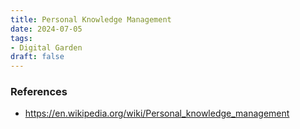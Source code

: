 ```yaml
---
title: Personal Knowledge Management
date: 2024-07-05
tags:
- Digital Garden
draft: false
---
```



### References
- https://en.wikipedia.org/wiki/Personal_knowledge_management

